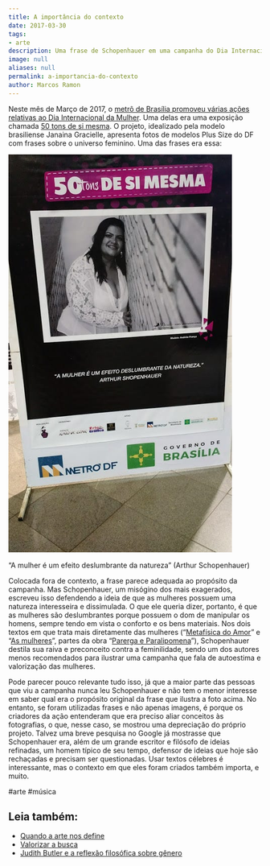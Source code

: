 ```yaml
---
title: A importância do contexto
date: 2017-03-30
tags:
- arte
description: Uma frase de Schopenhauer em uma campanha do Dia Internacional da Mulher?
image: null
aliases: null
permalink: a-importancia-do-contexto
author: Marcos Ramon
---
```

Neste mês de Março de 2017, o [metrô de Brasília promoveu várias ações relativas ao Dia Internacional da Mulher](http://www.metro.df.gov.br/metro-df-comemora-o-dia-internacional-da-mulher-na-estacao-central/). Uma delas era uma exposição chamada [50 tons de si mesma](http://www.brasiliaweb.com.br/integra.asp?id=45074&canal=2&s=1&ss=2). O projeto, idealizado pela modelo brasiliense Janaina Gracielle, apresenta fotos de modelos Plus Size do DF com frases sobre o universo feminino. Uma das frases era essa:

<img src="/assets/img/a-importância-do contexto-medium.jpeg">

“A mulher é um efeito deslumbrante da natureza” (Arthur Schopenhauer)

Colocada fora de contexto, a frase parece adequada ao propósito da campanha. Mas Schopenhauer, um misógino dos mais exagerados, escreveu isso defendendo a ideia de que as mulheres possuem uma natureza interesseira e dissimulada. O que ele queria dizer, portanto, é que as mulheres são deslumbrantes porque possuem o dom de manipular os homens, sempre tendo em vista o conforto e os bens materiais. Nos dois textos em que trata mais diretamente das mulheres (“[Metafísica do Amor](http://amzn.to/2ocGKDZ)” e “[As mulheres](http://amzn.to/2nNpkwI)”, partes da obra “[Parerga e Paralipomena](http://amzn.to/2ocG7dy)”), Schopenhauer destila sua raiva e preconceito contra a feminilidade, sendo um dos autores menos recomendados para ilustrar uma campanha que fala de autoestima e valorização das mulheres.

Pode parecer pouco relevante tudo isso, já que a maior parte das pessoas que viu a campanha nunca leu Schopenhauer e não tem o menor interesse em saber qual era o propósito original da frase que ilustra a foto acima. No entanto, se foram utilizadas frases e não apenas imagens, é porque os criadores da ação entenderam que era preciso aliar conceitos às fotografias, o que, nesse caso, se mostrou uma depreciação do próprio projeto. Talvez uma breve pesquisa no Google já mostrasse que Schopenhauer era, além de um grande escritor e filósofo de ideias refinadas, um homem típico de seu tempo, defensor de ideias que hoje são rechaçadas e precisam ser questionadas. Usar textos célebres é interessante, mas o contexto em que eles foram criados também importa, e muito.


#arte #música<div class="leia-tambem" markdown="1">
## Leia também:

- <a href="/quando-a-arte-nos-define">Quando a arte nos define</a>
- <a href="/valorizar-a-busca">Valorizar a busca</a>
- <a href="/judith-butler-e-a-reflexao-filosofica-sobre-genero">Judith Butler e a reflexão filosófica sobre gênero</a>
</div>